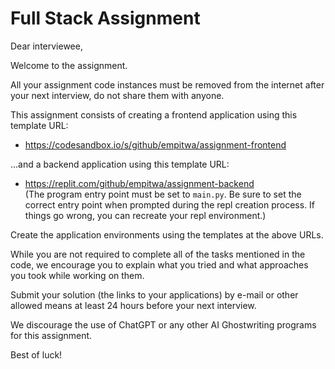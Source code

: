 # Full Stack Assignment

Dear interviewee,

Welcome to the assignment.

All your assignment code instances must be removed from the internet after your next interview, do not share them with anyone.

This assignment consists of creating a frontend application using this template URL:
- https://codesandbox.io/s/github/empitwa/assignment-frontend 

...and a backend application using this template URL:

- https://replit.com/github/empitwa/assignment-backend \
  (The program entry point must be set to `main.py`. Be sure to set the correct entry point when prompted during the repl creation process. If things go wrong, you can recreate your repl environment.)

Create the application environments using the templates at the above URLs.

While you are not required to complete all of the tasks mentioned in the code, we encourage you to explain what you tried and what approaches you took while working on
them.

Submit your solution (the links to your applications) by e-mail or other allowed means at least 24 hours before your next interview.

We discourage the use of ChatGPT or any other AI Ghostwriting programs for this assignment.

Best of luck!
